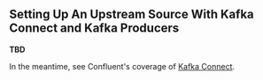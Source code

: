 ## Setting Up An Upstream Source With Kafka Connect and Kafka Producers
**TBD** 

In the meantime, see Confluent's coverage of [Kafka Connect](https://docs.confluent.io/current/connect/index.html).